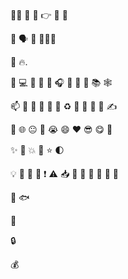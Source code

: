 👋🏼  👋  🙏  👉  👣  💪 

👥  🗣 🙈  👨🏻‍💻

👀  🔥.
 
🤖  💻  💞️  🚀  🎉  🎧 🎣  🔎  🎲  📚  🕸  

📫  🥇  📖  📆  🎨  🚩  ♻️  💨  🏫  🔭 🌱  ✍           

👨  🌐  😐  🤔  😭  😄  ❤️  😎  😋  🧐  

✨  🌟  💥  💫  ⭐️  🌓  

💡  💬  📝  📢 ❗  ⚠️  📥  🍴   🐛  🔔  🔕  🍻  🥳  

🐠  🐟  

💯

🔒

💰
